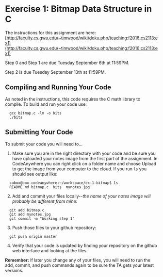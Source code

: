 # Exercise 1: Bitmap Data Structure in C

The instructions for this assignment are here: [http://faculty.cs.gwu.edu/~timwood/wiki/doku.php/teaching:f2016:cs2113:ex1](http://faculty.cs.gwu.edu/~timwood/wiki/doku.php/teaching:f2016:cs2113:ex1)

Step 0 and Step 1 are due Tuesday September 6th at 11:59PM.

Step 2 is due Tuesday September 13th at 11:59PM.

## Compiling and Running Your Code
As noted in the instructions, this code requires the C math library to compile. To build and run your code use:

```
  gcc bitmap.c -lm -o bits
  ./bits
```

## Submitting Your Code
To submit your code you will need to...

1) Make sure you are in the right directory with your code and be sure you have uploaded your notes image from the first part of the assignment. In CodeAnywhere you can right click on a folder name and choose Upload to get the image from your computer to the cloud. If you run `ls` you should see output like:

```
  cabox@box-codeanywhere:~/workspace/ex-1-bitmap$ ls
  README.md bitmap.c  bits  mynotes.jpg
```

2) Add and commit your files locally--_the name of your notes image will probably be different from mine_:

```
  git add bitmap.c
  git add mynotes.jpg
  git commit -m "Working step 1"
```
3) Push those files to your github repository:

```
  git push origin master
```
4) Verify that your code is updated by finding your repository on the github web interface and looking at the files.

**Remember:** If later you change any of your files, you will need to run the add, commit, and push commands again to be sure the TA gets your latest versions.
